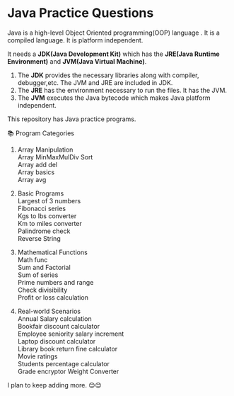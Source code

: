 #   Java Practice Questions

Java is a high-level Object Oriented programming(OOP) language . 
 It is a compiled language. It is platform independent.    

It needs a **JDK(Java Development Kit)** which has the **JRE(Java Runtime Environment)** and **JVM(Java Virtual Machine)**.
1. The **JDK** provides the necessary libraries along with compiler, debugger,etc. The JVM and JRE are included in JDK. 
2. The **JRE** has the environment necessary to run the files. It has the JVM.
3. The **JVM** executes the Java bytecode which makes Java platform independent.

This repository has Java practice programs.    


📚 Program Categories  
  
1. Array Manipulation  
Array MinMaxMulDiv Sort  
Array add del  
Array basics  
Array avg  
  
2. Basic Programs   
Largest of 3 numbers  
Fibonacci series  
Kgs to lbs converter  
Km to miles converter  
Palindrome check  
Reverse String  
  
3. Mathematical Functions  
Math func  
Sum and Factorial  
Sum of series  
Prime numbers and range  
Check divisibility  
Profit or loss calculation  
  
4. Real-world Scenarios  
Annual Salary calculation  
Bookfair discount calculator  
Employee seniority salary increment  
Laptop discount calculator  
Library book return fine calculator  
Movie ratings  
Students percentage calculator  
Grade encryptor
Weight Converter  
    

I plan to keep adding more. 😊😊  
